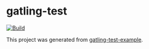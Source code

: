 # gatling-test

[![Build](https://github.com/deepak-9976/gatling-test/actions/workflows/build.yml/badge.svg)](https://github.com/deepak-9976/gatling-test/actions/workflows/build.yml)

This project was generated from [gatling-test-example](https://github.com/jecklgamis/gatling-test-example).


